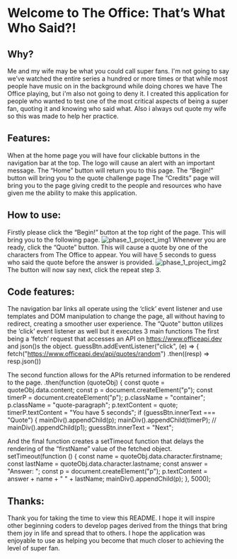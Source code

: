 # Welcome to The Office: That’s What Who Said?!

## Why?

Me and my wife may be what you could call super fans. I'm not going to say we’ve watched the entire series a hundred or more times or that while most people have music on in the background while doing chores we have The Office playing, but i'm also not going to deny it. I created this application for people who wanted to test one of the most critical aspects of being a super fan, quoting it and knowing who said what. Also i always out quote my wife so this was made to help her practice.

## Features:

When at the home page you will have four clickable buttons in the navigation bar at the top.
The logo will cause an alert with an important message.
The “Home” button will return you to this page.
The “Begin!” button will bring you to the quote challenge page
The “Credits” page will bring you to the page giving credit to the people and resources who have given me the ability to make this application.

## How to use:

Firstly please click the “Begin!” button at the top right of the page.
This will bring you to the following page.
![phase_1_project_img1](https://user-images.githubusercontent.com/97415262/162031737-33017664-d0e6-43be-bf8a-9f38708f2989.png)
Whenever you are ready, click the “Quote” button. This will cause a quote by one of the characters from The Office to appear. You will have 5 seconds to guess who said the quote before the answer is provided.
![phase_1_project_img2](https://user-images.githubusercontent.com/97415262/162031814-a2e7935b-1ccd-431a-b8fe-67cb38f63f7d.png)
The button will now say next, click the repeat step 3.

## Code features:

The navigation bar links all operate using the ‘click’ event listener and use templates and DOM manipulation to change the page, all without having to redirect, creating a smoother user experience.
The “Quote” button utilizes the ‘click’ event listener as well but it executes 3 main functions
The first being a ‘fetch’ request that accesses an API on https://www.officeapi.dev and json()s the object.
guessBtn.addEventListener("click", (e) => {
fetch("https://www.officeapi.dev/api/quotes/random")
.then((resp) => resp.json())

The second function allows for the APIs returned information to be rendered to the page.
.then(function (quoteObj) {
const quote = quoteObj.data.content;
const p = document.createElement("p");
const timerP = document.createElement("p");
p.className = "container";
p.className = "quote-paragraph";
p.textContent = quote;
timerP.textContent = "You have 5 seconds";
if (guessBtn.innerText === "Quote") {
mainDiv().appendChild(p);
mainDiv().appendChild(timerP);
// mainDiv().appendChild(p1);
guessBtn.innerText = "Next";

And the final function creates a setTimeout function that delays the rendering of the “firstName” value of the fetched object.
setTimeout(function () {
const name = quoteObj.data.character.firstname;
const lastName = quoteObj.data.character.lastname;
const answer = "Answer: ";
const p = document.createElement("p");
p.textContent = answer + name + " " + lastName;
mainDiv().appendChild(p);
}, 5000);

## Thanks:

Thank you for taking the time to view this README. I hope it will inspire other beginning coders to develop pages derived from the things that bring them joy in life and spread that to others. I hope the application was enjoyable to use as helping you become that much closer to achieving the level of super fan.

